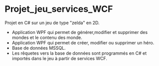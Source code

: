 # Projet_jeu_services_WCF
Projet en C# sur un jeu de type "zelda" en 2D.
- Application WPF qui permet de générer,modifier et supprimer des mondes et le contenu des monde.
- Application WPF qui permet de créer, modifier ou supprimer un héro.
- Base de données MSSQL.
- Les rêquetes vers la base de données sont programmés en C# et importés dans le jeu à partir de services WCF.
